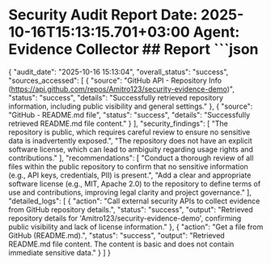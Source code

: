 # Security Audit Report  **Date**: 2025-10-16T15:13:15.701+03:00 **Agent**: Evidence Collector  ## Report  ```json
{
  "audit_date": "2025-10-16 15:13:04",
  "overall_status": "success",
  "sources_accessed": [
    {
      "source": "GitHub API - Repository Info (https://api.github.com/repos/Amitro123/security-evidence-demo)",
      "status": "success",
      "details": "Successfully retrieved repository information, including public visibility and general settings."
    },
    {
      "source": "GitHub - README.md file",
      "status": "success",
      "details": "Successfully retrieved README.md file content."
    }
  ],
  "security_findings": [
    "The repository is public, which requires careful review to ensure no sensitive data is inadvertently exposed.",
    "The repository does not have an explicit software license, which can lead to ambiguity regarding usage rights and contributions."
  ],
  "recommendations": [
    "Conduct a thorough review of all files within the public repository to confirm that no sensitive information (e.g., API keys, credentials, PII) is present.",
    "Add a clear and appropriate software license (e.g., MIT, Apache 2.0) to the repository to define terms of use and contributions, improving legal clarity and project governance."
  ],
  "detailed_logs": [
    {
      "action": "Call external security APIs to collect evidence from GitHub repository details.",
      "status": "success",
      "output": "Retrieved repository details for 'Amitro123/security-evidence-demo', confirming public visibility and lack of license information."
    },
    {
      "action": "Get a file from GitHub (README.md).",
      "status": "success",
      "output": "Retrieved README.md file content. The content is basic and does not contain immediate sensitive data."
    }
  ]
}
```